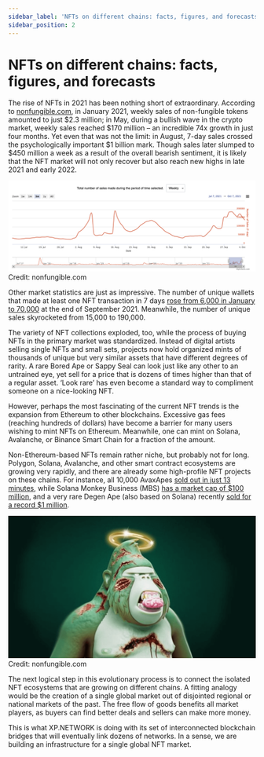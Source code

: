 ```yaml
---
sidebar_label: 'NFTs on different chains: facts, figures, and forecasts'
sidebar_position: 2
---
```


# NFTs on different chains: facts, figures, and forecasts

The rise of NFTs in 2021 has been nothing short of extraordinary. According to [nonfungible.com](https://nonfungible.com/market/history), in January 2021, weekly sales of non-fungible tokens amounted to just $2.3 million; in May, during a bullish wave in the crypto market, weekly sales reached $170 million – an incredible 74x growth in just four months. Yet even that was not the limit: in August, 7-day sales crossed the psychologically important $1 billion mark. Though sales later slumped to $450 million a week as a result of the overall bearish sentiment, it is likely that the NFT market will not only recover but also reach new highs in late 2021 and early 2022.

![Graph](../../static/img/71.Sales.png)
Credit: nonfungible.com

Other market statistics are just as impressive. The number of unique wallets that made at least one NFT transaction in 7 days [rose from 6,000 in January to 70,000](https://nonfungible.com/market/history) at the end of September 2021. Meanwhile, the number of unique sales skyrocketed from 15,000 to 190,000.

The variety of NFT collections exploded, too, while the process of buying NFTs in the primary market was standardized. Instead of digital artists selling single NFTs and small sets, projects now hold organized mints of thousands of unique but very similar assets that have different degrees of rarity. A rare Bored Ape or Sappy Seal can look just like any other to an untrained eye, yet sell for a price that is dozens of times higher than that of a regular asset. ‘Look rare’ has even become a standard way to compliment someone on a nice-looking NFT.

However, perhaps the most fascinating of the current NFT trends is the expansion from Ethereum to other blockchains. Excessive gas fees (reaching hundreds of dollars) have become a barrier for many users wishing to mint NFTs on Ethereum. Meanwhile, one can mint on Solana, Avalanche, or Binance Smart Chain for a fraction of the amount.

Non-Ethereum-based NFTs remain rather niche, but probably not for long. Polygon, Solana, Avalanche, and other smart contract ecosystems are growing very rapidly, and there are already some high-profile NFT projects on these chains. For instance, all 10,000 AvaxApes [sold out in just 13 minutes](https://avalanche.today/avax-apes-sold-10000-nfts-in-13-minutes/), while Solana Monkey Business (MBS) [has a market cap of $100 million](https://finance.yahoo.com/news/apes-monkeys-continue-dominate-thriving-115646429.html), and a very rare Degen Ape (also based on Solana) recently [sold for a record $1 million](https://nftevening.com/solana-bags-first-million-dollar-nft-sale-for-a-degenerate-ape/).

![Ape](../../static/img/72.Monkey.png)
Credit: nonfungible.com

The next logical step in this evolutionary process is to connect the isolated NFT ecosystems that are growing on different chains. A fitting analogy would be the creation of a single global market out of disjointed regional or national markets of the past. The free flow of goods benefits all market players, as buyers can find better deals and sellers can make more money.

This is what XP.NETWORK is doing with its set of interconnected blockchain bridges that will eventually link dozens of networks. In a sense, we are building an infrastructure for a single global NFT market.
